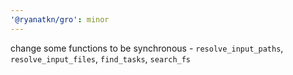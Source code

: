 ```yaml
---
'@ryanatkn/gro': minor
---
```


change some functions to be synchronous - `resolve_input_paths`, `resolve_input_files`,
`find_tasks`, `search_fs`
